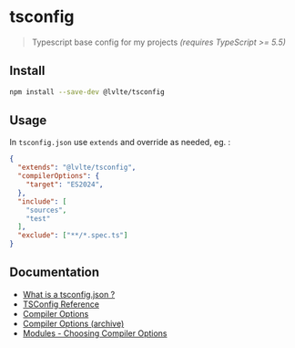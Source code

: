 # tsconfig

> Typescript base config for my projects *(requires TypeScript >= 5.5)*

## Install

```sh
npm install --save-dev @lvlte/tsconfig
```

## Usage

In `tsconfig.json` use `extends` and override as needed, eg. :

```json
{
  "extends": "@lvlte/tsconfig",
  "compilerOptions": {
    "target": "ES2024",
  },
  "include": [
    "sources",
    "test"
  ],
  "exclude": ["**/*.spec.ts"]
}
```

## Documentation

- [What is a tsconfig.json ?](https://www.typescriptlang.org/docs/handbook/tsconfig-json.html)
- [TSConfig Reference](https://www.typescriptlang.org/tsconfig/)
- [Compiler Options](https://github.com/microsoft/TypeScript-Website/blob/v2/packages/documentation/copy/en/project-config/Compiler%20Options.md)
- [Compiler Options (archive)](https://github.com/Microsoft/TypeScript-Handbook/blob/master/pages/Compiler%20Options.md)
- [Modules - Choosing Compiler Options](https://www.typescriptlang.org/docs/handbook/modules/guides/choosing-compiler-options.html)
